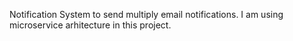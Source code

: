 

Notification System to send multiply email notifications. I am using microservice arhitecture in this project.

